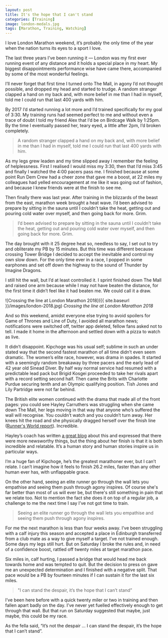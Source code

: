 ```yaml
---
layout: post
title: It's the hope that I can't stand
categories: [Training]
image: london-medals.jpg
tags: [Marathon, Training, Watching]
---
```


I love London Marathon weekend, it’s probably the only time of the year when the nation turns its eyes to a sport I love. 

The last three years I’ve been running it — London was my first ever running event of any distance and it holds a special place in my heart. My biggest disappointments performance wise have came there, accompanied by some of the most wonderful feelings. 

I’ll never forget that first time I turned onto The Mall, in agony I’d not thought possible, and dropped my head and started to trudge. A random stranger clapped a hand on my back and, with more belief in me than I had in myself, told me I could run that last 400 yards with him. 

By 2017 I’d started running a lot more and I’d trained specifically for my goal of 3:30. My training runs had seemed perfect to me and without even a trace of doubt I told my friend Alex that I’d be on Birdcage Walk by 1:25pm. By the time I eventually passed her, teary eyed, a little after 2pm, I’d broken completely. 

>A random stranger clapped a hand on my back and, with more belief in me than I had in myself, told me I could run that last 400 yards with him. 

As my legs grew leaden and my time slipped away I remember the feeling of helplessness. First I realised I would miss my 3:30, then that I’d miss 3:45 and finally I watched the 4:00 pacers pass me. I finished because at some point Run Dem Crew had a cheer zone that gave me a boost, at 22 miles my colleagues had yelled encouragement at me like it was going out of fashion, and because I knew friends were at the finish to see me. 

Then finally there was last year. After training in the blizzards of the beast from the east, marathon week brought a heat wave. I’d been advised to prepare by sitting in the sauna until I couldn’t take the heat, getting out and pouring cold water over myself, and then going back for more. Grim.

>I’d been advised to prepare by sitting in the sauna until I couldn’t take the heat, getting out and pouring cold water over myself, and then going back for more. Grim. 

The day brought with it 25 degree heat so, needless to say, I set out to try and obliterate my PB by 15 minutes. But this time was different because crossing Tower Bridge I decided to accept the inevitable and control my own slow down. For the only time ever in a race, I popped in some earphones and set off down the highway to the sound of Thunder by Imagine Dragons.

I still hit the wall, but I’d at least controlled it. I sprint finished down The Mall and raised one arm because while I may not have beaten the distance, for the first time it didn’t feel like it had beaten me. We could call it a draw.

![Crossing the line at London Marathon 2018]({{ site.baseurl }}/images/london-2018.jpg) 
*Crossing the line at London Marathon 2018*

And so this weekend, amidst everyone else trying to avoid spoilers for Game of Thrones and Line of Duty, I avoided all marathon news; notifications were switched off, twitter app deleted, fellow fans asked not to tell. I made it home in the afternoon and settled down with a pizza to watch as live.

It didn’t disappoint. Kipchoge was his usual self; sublime in such an under stated way that the second fastest marathon of all time didn’t even seem dramatic. The women’s elite race, however, was drama in spades. It started with a seemingly random breakaway by three pacers and the early lead of 42 year old Sinead Diver. By half way normal service had resumed with a predictable lead pack but Brigid Kosgei proceeded to take her rivals apart with a record setting second half. Then came the Brits with Charlotte Purdue securing tenth and an Olympic qualifying position. Tish Jones and Lily Partridge were not far behind.

The British elite women continued with the drama that made all of the front pages: you could see Hayley Carruthers was struggling when she came down The Mall, her legs moving in that way that anyone who’s suffered the wall will recognise. You couldn’t watch and you couldn’t turn away. Her knees hit the road and she physically dragged herself over the finish line ([Runner's World report](https://www.runnersworld.com/uk/news/a27298740/elite-runner-hayley-carruthers-crawls-finish-line-london-marathon/)). Incredible.

Hayley’s coach has written [a great blog](https://www.runningwithwolves.me/blog/2019/4/30/more-than-this-photo) about this and expressed that there were more newsworthy things, but the thing about her finish is that it is both incredible and relatable. It’s a human story and human stories inspire us in particular ways. 

I’m a huge fan of Kipchoge, he’s the greatest marathoner ever, but I can’t relate. I can’t imagine how it feels to finish 26.2 miles, faster than any other human ever has, with unflappable grace. 

On the other hand, seeing an elite runner go through the wall lets you empathise and seeing them push through agony inspires. Of course she's far better than most of us will ever be, but there's still something in pain that we relate too. Not to mention the fact she does it on top of a regular job, a challenge to me the next time I say I’ve not got time to train.

>Seeing an elite runner go through the wall lets you empathise and seeing them push through agony inspires.

For me the next marathon is less than four weeks away. I’ve been struggling with a calf injury this season and accepted a place in Edinburgh transferred from a club mate as a way to give myself a target. I’ve not trained enough. Some days my legs still hurt. But on Saturday I broke the rules and, in need of a confidence boost, rattled off twenty miles at target marathon pace. 

Six miles in, calf hurting, I passed a bridge that would head me back towards home and was tempted to quit. But the decision to press on gave me an unexpected determination and I finished with a negative split. That pace would be a PB by fourteen minutes if I can sustain it for the last six miles.

>"I can stand the despair, it’s the hope that I can’t stand”

I’ve been here before with a quick twenty miler or two in training and then fallen apart badly on the day. I’ve never yet fuelled effectively enough to get through that wall. But that run on Saturday suggested that maybe, just maybe, this could be my race. 

As the fella said, “it’s not the despair … I can stand the despair, it’s the hope that I can’t stand”.
